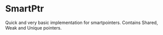 # SmartPtr
Quick and very basic implementation for smartpointers.
Contains Shared, Weak and Unique pointers.


